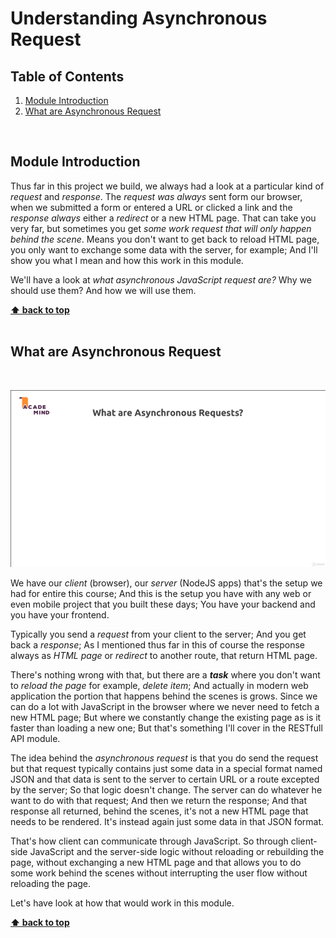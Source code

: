 # Understanding Asynchronous Request

## Table of Contents
1. [Module Introduction](#module-introduction)
2. [What are Asynchronous Request](#what-are-asynchronous-request)

<br/>

## Module Introduction

Thus far in this project we build, we always had a look at a particular kind of
_request_ and _response_. The _request was always_ sent form our browser, when
we submitted a form or entered a URL or clicked a link and the _response always_
either a _redirect_ or a new HTML page.  That can take you very far, but
sometimes you get _some work request that will only happen behind the scene_.
Means you don't want to get back to reload HTML page, you only want to exchange
some data with the server, for example; And I'll show you what I mean and how
this work in this module.

We'll have a look at _what asynchronous JavaScript request are?_ Why we should
use them? And how we will use them.

**[⬆ back to top](#table-of-contents)**
<br/>
<br/>

## What are Asynchronous Request
<br/>

![chapter-21-1.gif](./images/gif/chapter-21-1.gif)
<br/>

We have our _client_ (browser), our _server_ (NodeJS apps) that's the setup we
had for entire this course; And this is the setup you have with any web or even
mobile project that you built these days; You have your backend and you have
your frontend.

Typically you send a _request_ from your client to the server; And you get back
a _response_; As I mentioned thus far in this of course the response always as
_HTML page_ or _redirect_ to another route, that return HTML page.

There's nothing wrong with that, but there are a **_task_** where you don't want
to _reload the page_ for example, _delete item_; And actually in modern web
application the portion that happens behind the scenes is grows. Since we can do
a lot with JavaScript in the browser where we never need to fetch a new HTML
page; But where we constantly change the existing page as is it faster than
loading a new one; But that's something I'll cover in the RESTfull API module.

The idea behind the _asynchronous request_ is that you do send the request but
that request typically contains just some data in a special format named JSON
and that data is sent to the server to certain URL or a route excepted by the
server; So that logic doesn't change. The server can do whatever he want to do
with that request; And then we return the response; And that response all
returned, behind the scenes, it's not a new HTML page that needs to be rendered.
It's instead again just some data in that JSON format.

That's how client can communicate through JavaScript. So through client-side
JavaScript and the server-side logic without reloading or rebuilding the page,
without exchanging a new HTML page and that allows you to do some work behind
the scenes without interrupting the user flow without reloading the page.

Let's have look at how that would work in this module.

**[⬆ back to top](#table-of-contents)**
<br/>
<br/>
